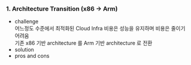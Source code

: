 ### 1. Architecture Transition (x86 -> Arm)
- challenge <br>
 어느정도 수준에서 최적화된 Cloud Infra 비용은 성능을 유지하며 비용은 줄이기 어려움 <br>
 기존 x86 기반 architecture 를 Arm 기반 architecture 로 전환 <br>
- solution <br>
- pros and cons <br>
